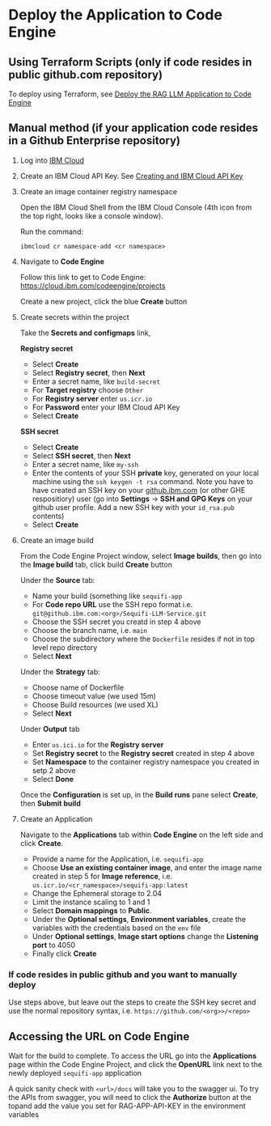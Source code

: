 # Deploy the Application to Code Engine

## Using Terraform Scripts (only if code resides in public github.com repository)

To deploy using Terraform, see [Deploy the RAG LLM Application to Code Engine](.terraform/README.md)

## Manual method (if your application code resides in a Github Enterprise repository)

1. Log into [IBM Cloud](cloud.ibm.com)

2. Create an IBM Cloud API Key.  See [Creating and IBM Cloud API Key](https://www.ibm.com/docs/en/app-connect/container?topic=servers-creating-cloud-api-key)

2. Create an image container registry namespace

    Open the IBM Cloud Shell from the IBM Cloud Console (4th icon from the top right, looks like a console window).
    
    Run the command:
    ```
    ibmcloud cr namespace-add <cr namespace>
    ```
    
3. Navigate to **Code Engine**

    Follow this link to get to Code Engine: https://cloud.ibm.com/codeengine/projects

    Create a new project, click the blue **Create** button

4. Create secrets within the project

    Take the **Secrets and configmaps** link, 
    
    **Registry secret**
    - Select **Create**
    - Select **Registry secret**, then **Next**
    - Enter a secret name, like `build-secret`
    - For **Target registry** choose `Other`
    - For **Registry server** enter `us.icr.io`
    - For **Password** enter your IBM Cloud API Key 
    - Select **Create**

   **SSH secret**
    - Select **Create**
    - Select **SSH secret**, then **Next**
    - Enter a secret name, like `my-ssh`
    - Enter the contents of your SSH **private** key, generated on your local machine using the `ssh keygen -t rsa` command. Note you have to have created an SSH key on your [github.ibm.com](github.ibm.com) (or other GHE respositiory) user (go into **Settings** -> **SSH and GPG Keys** on your github user profile. Add a new SSH key with your `id_rsa.pub` contents)
    - Select **Create**

5. Create an image build
    
    From the Code Engine Project window, select **Image builds**, then go into the **Image build** tab, click build **Create** button
    
    Under the **Source** tab:
    - Name your build (something like `sequifi-app`
    - For **Code repo URL** use the SSH repo format i.e. `git@github.ibm.com:<org>/Sequifi-LLM-Service.git`
    - Choose the SSH secret you creatd in step 4 above
    - Choose the branch name, i.e. `main`
    - Choose the subdirectory where the `Dockerfile` resides if not in top level repo directory
    - Select **Next**

    Under the **Strategy** tab:
    - Choose name of Dockerfile
    - Choose timeout value (we used 15m)
    - Choose Build resources (we used XL)
    - Select **Next**

    Under **Output** tab
    - Enter `us.ici.io` for the **Registry server**
    - Set **Registry secret** to the **Registry secret** created in step 4 above
    - Set **Namespace** to the container registry namespace you created in setp 2 above
    - Select **Done**

    Once the **Configuration** is set up, in the **Build runs** pane select **Create**, then **Submit build**

6. Create an Application

    Navigate to the **Applications** tab within **Code Engine** on the left side and click **Create**.

    - Provide a name for the Application, i.e. `sequifi-app`
    - Choose **Use an existing container image**, and enter the image name created in step 5 for **Image reference**, i.e. `us.icr.io/<cr_namespace>/sequifi-app:latest`
    - Change the Ephemeral storage to 2.04
    - Limit the instance scaling to 1 and 1
    - Select **Domain mappings** to **Public**.
    - Under the **Optional settings**, **Environment variables**, create the variables with the credentials based on the `env` file
    - Under **Optional settings**, **Image start options** change the **Listening port** to 4050
    - Finally click **Create**

### If code resides in public github and you want to manually deploy

Use steps above, but leave out the steps to create the SSH key secret and use the normal repository syntax, i.e. `https://github.com/<org>>/<repo>`

## Accessing the URL on Code Engine

Wait for the build to complete. To access the URL go into the **Applications** page within the Code Engine Project, and click the **OpenURL** link next to the newly deployed `sequifi-app` application

A quick sanity check with `<url>/docs` will take you to the swagger ui. To try the APIs from swagger, you will need to click the **Authorize** button at the topand add the value you set for RAG-APP-API-KEY in the environment variables

